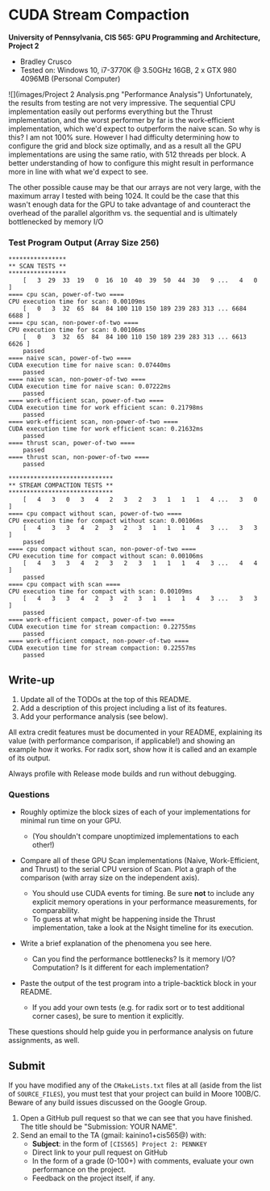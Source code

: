 CUDA Stream Compaction
======================

**University of Pennsylvania, CIS 565: GPU Programming and Architecture, Project 2**

* Bradley Crusco
* Tested on: Windows 10, i7-3770K @ 3.50GHz 16GB, 2 x GTX 980 4096MB (Personal Computer)

![](images/Project 2 Analysis.png "Performance Analysis")
Unfortunately, the results from testing are not very impressive. The sequential CPU implementation easily out performs everything but the Thrust implementation, and the worst performer by far is the work-efficient implementation, which we'd expect to outperform the naive scan. So why is this? I am not 100% sure. However I had difficulty determining how to configure the grid and block size optimally, and as a result all the GPU implementations are using the same ratio, with 512 threads per block. A better understanding of how to configure this might result in performance more in line with what we'd expect to see.

The other possible cause may be that our arrays are not very large, with the maximum array I tested with being 1024. It could be the case that this wasn't enough data for the GPU to take advantage of and counteract the overhead of the parallel algorithm vs. the sequential and is ultimately bottlenecked by memory I/O

### Test Program Output (Array Size 256)
```
****************
** SCAN TESTS **
****************
    [   3  29  33  19   0  16  10  40  39  50  44  30   9 ...   4   0 ]
==== cpu scan, power-of-two ====
CPU execution time for scan: 0.00109ms
    [   0   3  32  65  84  84 100 110 150 189 239 283 313 ... 6684 6688 ]
==== cpu scan, non-power-of-two ====
CPU execution time for scan: 0.00106ms
    [   0   3  32  65  84  84 100 110 150 189 239 283 313 ... 6613 6626 ]
    passed
==== naive scan, power-of-two ====
CUDA execution time for naive scan: 0.07440ms
    passed
==== naive scan, non-power-of-two ====
CUDA execution time for naive scan: 0.07222ms
    passed
==== work-efficient scan, power-of-two ====
CUDA execution time for work efficient scan: 0.21798ms
    passed
==== work-efficient scan, non-power-of-two ====
CUDA execution time for work efficient scan: 0.21632ms
    passed
==== thrust scan, power-of-two ====
    passed
==== thrust scan, non-power-of-two ====
    passed

*****************************
** STREAM COMPACTION TESTS **
*****************************
    [   4   3   0   3   4   2   3   2   3   1   1   1   4 ...   3   0 ]
==== cpu compact without scan, power-of-two ====
CPU execution time for compact without scan: 0.00106ms
    [   4   3   3   4   2   3   2   3   1   1   1   4   3 ...   3   3 ]
    passed
==== cpu compact without scan, non-power-of-two ====
CPU execution time for compact without scan: 0.00106ms
    [   4   3   3   4   2   3   2   3   1   1   1   4   3 ...   4   4 ]
    passed
==== cpu compact with scan ====
CPU execution time for compact with scan: 0.00109ms
    [   4   3   3   4   2   3   2   3   1   1   1   4   3 ...   3   3 ]
    passed
==== work-efficient compact, power-of-two ====
CUDA execution time for stream compaction: 0.22755ms
    passed
==== work-efficient compact, non-power-of-two ====
CUDA execution time for stream compaction: 0.22557ms
    passed
```

## Write-up

1. Update all of the TODOs at the top of this README.
2. Add a description of this project including a list of its features.
3. Add your performance analysis (see below).

All extra credit features must be documented in your README, explaining its
value (with performance comparison, if applicable!) and showing an example how
it works. For radix sort, show how it is called and an example of its output.

Always profile with Release mode builds and run without debugging.

### Questions

* Roughly optimize the block sizes of each of your implementations for minimal
  run time on your GPU.
  * (You shouldn't compare unoptimized implementations to each other!)

* Compare all of these GPU Scan implementations (Naive, Work-Efficient, and
  Thrust) to the serial CPU version of Scan. Plot a graph of the comparison
  (with array size on the independent axis).
  * You should use CUDA events for timing. Be sure **not** to include any
    explicit memory operations in your performance measurements, for
    comparability.
  * To guess at what might be happening inside the Thrust implementation, take
    a look at the Nsight timeline for its execution.

* Write a brief explanation of the phenomena you see here.
  * Can you find the performance bottlenecks? Is it memory I/O? Computation? Is
    it different for each implementation?

* Paste the output of the test program into a triple-backtick block in your
  README.
  * If you add your own tests (e.g. for radix sort or to test additional corner
    cases), be sure to mention it explicitly.

These questions should help guide you in performance analysis on future
assignments, as well.

## Submit

If you have modified any of the `CMakeLists.txt` files at all (aside from the
list of `SOURCE_FILES`), you must test that your project can build in Moore
100B/C. Beware of any build issues discussed on the Google Group.

1. Open a GitHub pull request so that we can see that you have finished.
   The title should be "Submission: YOUR NAME".
2. Send an email to the TA (gmail: kainino1+cis565@) with:
   * **Subject**: in the form of `[CIS565] Project 2: PENNKEY`
   * Direct link to your pull request on GitHub
   * In the form of a grade (0-100+) with comments, evaluate your own
     performance on the project.
   * Feedback on the project itself, if any.
